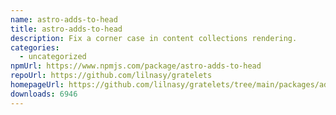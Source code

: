 ```yaml
---
name: astro-adds-to-head
title: astro-adds-to-head
description: Fix a corner case in content collections rendering.
categories:
  - uncategorized
npmUrl: https://www.npmjs.com/package/astro-adds-to-head
repoUrl: https://github.com/lilnasy/gratelets
homepageUrl: https://github.com/lilnasy/gratelets/tree/main/packages/adds-to-head
downloads: 6946
---
```

